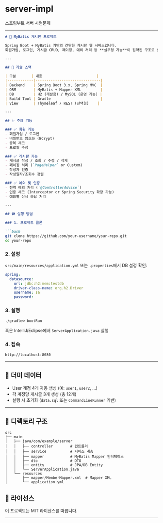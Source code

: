 # server-impl
스프링부트 서버 시험문제

---

````markdown
# 📝 MyBatis 게시판 프로젝트

Spring Boot + MyBatis 기반의 간단한 게시판 웹 서비스입니다.  
회원가입, 로그인, 게시글 CRUD, 페이징, 예외 처리 등 **실무형 기능**이 집약된 구조로 설계되어 있습니다.

---

## 🚀 기술 스택

| 구분       | 내용                         |
|------------|------------------------------|
| Backend    | Spring Boot 3.x, Spring MVC  |
| ORM        | MyBatis + Mapper XML         |
| DB         | H2 (개발용) / MySQL (운영 가능) |
| Build Tool | Gradle                       |
| View       | Thymeleaf / REST (선택형)    |

---

## ✨ 주요 기능

### ✅ 회원 기능
- 회원가입 / 로그인
- 비밀번호 암호화 (BCrypt)
- 중복 체크
- 프로필 수정

### ✅ 게시판 기능
- 게시글 작성 / 조회 / 수정 / 삭제
- 페이징 처리 (`PageHelper` or Custom)
- 작성자 인증
- 작성일자/조회수 정렬

### ✅ 예외 및 인증
- 전역 예외 처리 (`@ControllerAdvice`)
- 인증 체크 (Interceptor or Spring Security 확장 가능)
- 예외별 상세 응답 처리

---

## 🛠️ 실행 방법

### 1. 프로젝트 클론

```bash
git clone https://github.com/your-username/your-repo.git
cd your-repo
````

### 2. 설정

`src/main/resources/application.yml` 또는 `.properties`에서 DB 설정 확인:

```yaml
spring:
  datasource:
    url: jdbc:h2:mem:testdb
    driver-class-name: org.h2.Driver
    username: sa
    password:
```

### 3. 실행

```bash
./gradlew bootRun
```

혹은 IntelliJ/Eclipse에서 `ServerApplication.java` 실행

### 4. 접속

```
http://localhost:8080
```

---

## 🧪 더미 데이터

* User 계정 4개 자동 생성 (예: `user1`, `user2`, ...)
* 각 계정당 게시글 3개 생성 (총 12개)
* 실행 시 초기화 (`data.sql` 또는 `CommandLineRunner` 기반)

---

## 🧩 디렉토리 구조

```
src
├── main
│   ├── java/com/example/server
│   │   ├── controller        # 컨트롤러
│   │   ├── service           # 서비스 계층
│   │   ├── mapper            # MyBatis Mapper 인터페이스
│   │   ├── dto               # DTO
│   │   ├── entity            # JPA/DB Entity
│   │   └── ServerApplication.java
│   └── resources
│       ├── mapper/MemberMapper.xml  # Mapper XML
│       └── application.yml
```

## 📜 라이선스

이 프로젝트는 MIT 라이선스를 따릅니다.

---
